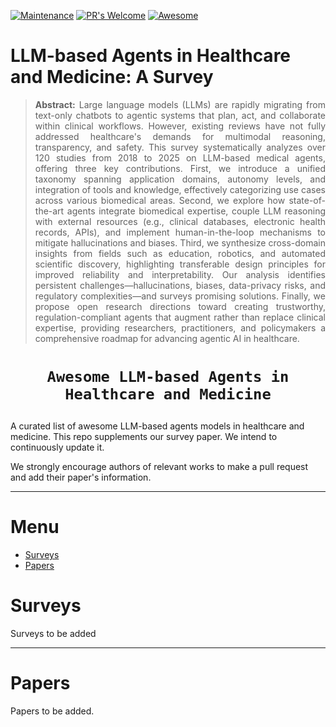 [![Maintenance](https://img.shields.io/badge/Maintained%3F-yes-green.svg)](https://GitHub.com/Naereen/StrapDown.js/graphs/commit-activity)
[![PR's Welcome](https://img.shields.io/badge/PRs-welcome-brightgreen.svg?style=flat)](http://makeapullrequest.com)
[![Awesome](https://cdn.rawgit.com/sindresorhus/awesome/d7305f38d29fed78fa85652e3a63e154dd8e8829/media/badge.svg)](https://github.com/sindresorhus/awesome)

# LLM-based Agents in Healthcare and Medicine: A Survey

<!-- Accepted for publication by **TPAMI** (IEEE Transactions on Pattern Analysis and Machine Intelligence). -->

<!-- > [**Foundational Models Defining a New Era in Vision: A Survey and Outlook**](https://arxiv.org/abs/2307.13721)<br>
> [Muhammad Awais](awaisrauf.github.io), [Muzammal Naseer](https://muzammal-naseer.netlify.app), [Salman Khan](https://salman-h-khan.github.io), [Rao Muhammad Anwer](https://scholar.google.fi/citations?user=_KlvMVoAAAAJ&hl=en), [Hisham Cholakkal](https://scholar.google.com/citations?user=bZ3YBRcAAAAJ&hl=en), [Mubarak Shah](https://www.crcv.ucf.edu/person/mubarak-shah/), [ Ming-Hsuan Yang](http://faculty.ucmerced.edu/mhyang/), [Fahad Shahbaz Khan](https://sites.google.com/view/fahadkhans/home) -->

> **<p align="justify"> Abstract:** Large language models (LLMs) are rapidly migrating from text-only chatbots to agentic systems that plan, act, and collaborate within clinical workflows. However, existing reviews have not fully addressed healthcare's demands for multimodal reasoning, transparency, and safety.  This survey systematically analyzes over 120 studies from 2018 to 2025 on LLM-based medical agents, offering three key contributions. First, we introduce a unified taxonomy spanning application domains, autonomy levels, and integration of tools and knowledge, effectively categorizing use cases across various biomedical areas. Second, we explore how state-of-the-art agents integrate biomedical expertise, couple LLM reasoning with external resources (e.g., clinical databases, electronic health records, APIs), and implement human-in-the-loop mechanisms to mitigate hallucinations and biases. Third, we synthesize cross-domain insights from fields such as education, robotics, and automated scientific discovery, highlighting transferable design principles for improved reliability and interpretability. Our analysis identifies persistent challenges—hallucinations, biases, data-privacy risks, and regulatory complexities—and surveys promising solutions. Finally, we propose open research directions toward creating trustworthy, regulation-compliant agents that augment rather than replace clinical expertise, providing researchers, practitioners, and policymakers a comprehensive roadmap for advancing agentic AI in healthcare. </p>


<!-- <div align='center'>
<img src="overview.svg" width="60%" height="60%">
</div> -->


# <p align=center>`Awesome LLM-based Agents in Healthcare and Medicine`</p>

A curated list of awesome LLM-based agents models in healthcare and medicine. This repo supplements our survey paper. We intend to continuously update it.

We strongly encourage authors of relevant works to make a pull request and add their paper's information.

____

<!-- ## Citation

If you find our work useful in your research, please consider citing:
```
@article{awais2023foundational,
  title={Foundational Models Defining a New Era in Vision: A Survey and Outlook},
  author={Awais, Muhammad and Naseer, Muzammal and Khan, Salman and Anwer, Rao Muhammad and Cholakkal, Hisham and Shah, Mubarak and Yang, Ming-Hsuan and Khan, Fahad Shahbaz},
  journal={arXiv preprint arXiv:2307.13721},
  year={2023}
} -->
<!-- ``` -->
# Menu

- [Surveys](#surveys)
- [Papers](#papers)


# Surveys
Surveys to be added

____

# Papers
Papers to be added.


